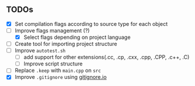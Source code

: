 ## TODOs

- [X] Set compilation flags according to source type for each object
- [ ] Improve flags management (?)
  - [X] Select flags depending on project language
- [ ] Create tool for importing project structure
- [ ] Improve `autotest.sh`
  - [ ] add support for other extensions(.cc, .cp, .cxx, .cpp, .CPP, .c++, .C)
  - [ ] Improve script structure
- [ ] Replace `.keep` with `main.cpp` on `src`
- [X] Improve `.gitignore` using [gitignore.io](https://www.gitignore.io/)
